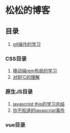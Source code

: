 # 松松的博客

## 目录

1. [git操作的学习](https://github.com/DengSongsong/Blogs/issues/1)

### CSS目录
1. [移动端rem布局的学习](https://github.com/DengSongsong/Blogs/issues/3)
2. [对BFC的理解]()

### 原生JS目录
1. [javascript this的学习总结](https://github.com/DengSongsong/Blogs/issues/2)
2. [你不知道的javascript事件](https://github.com/DengSongsong/Blogs/issues/4)
### vue目录